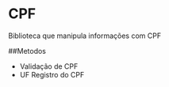 # CPF

Biblioteca que manipula informações com CPF

##Metodos
- Validação de CPF
- UF Registro do CPF
